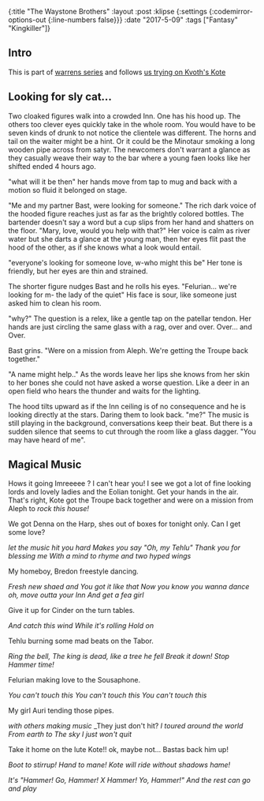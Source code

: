 {:title "The Waystone Brothers"
 :layout :post
 :klipse {:settings {:codemirror-options-out {:line-numbers false}}}
 :date "2017-5-09"
 :tags  ["Fantasy" "Kingkiller"]}
 
## Intro 
 
This is part of [warrens series](/posts-output/2021-1-15-bone-and-crystal) and follows [us trying on Kvoth's Kote](/posts-output/kote)

## Looking for sly cat...

Two cloaked figures walk into a crowded Inn. One has his hood up. The others too clever eyes quickly take in the whole room. You would have to be seven kinds of drunk to not notice the clientele was different. The horns and tail on the waiter might be a hint. Or it could be the Minotaur smoking a long wooden pipe across from satyr. The newcomers don't warrant a glance as they casually weave their way to the bar where a young faen looks like her shifted ended 4 hours ago.

"what will it be then" her hands move from tap to mug and back with a motion so fluid it belonged on stage.

"Me and my partner Bast, were looking for someone." The rich dark voice of the hooded figure reaches just as far as the brightly colored bottles. The bartender doesn't say a word but a cup slips from her hand and shatters on the floor. "Mary, love, would you help with that?" Her voice is calm as river water but she darts a glance at the young man, then her eyes flit past the hood of the other, as if she knows what a look would entail.

"everyone's looking for someone love, w-who might this be" Her tone is friendly, but her eyes are thin and strained.

The shorter figure nudges Bast and he rolls his eyes. "Felurian... we're looking for m- the lady of the quiet" His face is sour, like someone just asked him to clean his room.

"why?" The question is a relex, like a gentle tap on the patellar tendon. Her hands are just circling the same glass with a rag, over and over. Over... and Over.

Bast grins. "Were on a mission from Aleph. We're getting the Troupe back together."

"A name might help.." As the words leave her lips she knows from her skin to her bones she could not have asked a worse question. Like a deer in an open field who hears the thunder and waits for the lighting.

The hood tilts upward as if the Inn ceiling is of no consequence and he is looking directly at the stars. Daring them to look back. "me?" The music is still playing in the background, conversations keep their beat. But there is a sudden silence that seems to cut through the room like a glass dagger. "You may have heard of me".

## Magical Music

Hows it going Imreeeee ?
I can't hear you! I see we got a lot of fine looking lords and lovely ladies and the Eolian tonight.  Get your hands in the air. That's right, Kote got the Troupe back together and were on a mission from Aleph to _rock this house!_

We got Denna on the Harp, shes out of boxes for tonight only. Can I get some love?

_let the music hit you hard_
_Makes you say "Oh, my Tehlu"_
_Thank you for blessing me_
_With a mind to rhyme and two hyped wings_

My homeboy, Bredon freestyle dancing.

_Fresh new shaed and_
_You got it like that_
_Now you know you wanna dance_
_oh, move outta your Inn_
_And get a fea girl_

Give it up for Cinder on the turn tables. 

_And catch this wind_
_While it's rolling_
_Hold on_

Tehlu burning some mad beats on the Tabor.

_Ring the bell, The king is dead, like a tree he fell_
_Break it down!_
_Stop Hammer time!_

Felurian making love to the Sousaphone.

_You can't touch this_
_You can't touch this_
_You can't touch this_

My girl Auri tending those pipes.

_with others making music_
_They just don't hit?
_I toured around the world_
_From earth to The sky_
_I just won't quit_

Take it home on the lute Kote!! ok, maybe not... Bastas back him up!

_Boot to stirrup!_
_Hand to mane!_
_Kote will ride without shadows hame!_

_It's "Hammer! Go, Hammer! X Hammer! Yo, Hammer!"_
_And the rest can go and play_

